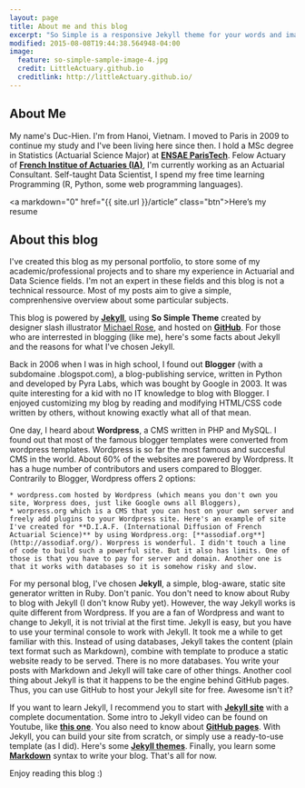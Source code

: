 ```yaml
---
layout: page
title: About me and this blog
excerpt: "So Simple is a responsive Jekyll theme for your words and images."
modified: 2015-08-08T19:44:38.564948-04:00
image:
  feature: so-simple-sample-image-4.jpg
  credit: LittleActuary.github.io
  creditlink: http://littleActuary.github.io/
---
```


## About Me

My name's Duc-Hien. I'm from Hanoi, Vietnam. I moved to Paris in 2009 to continue my study and I've been living here since then. I hold a MSc degree in Statistics (Actuarial Science Major) at [**ENSAE ParisTech**](http://www.ensae.fr). Felow Actuary of [**French Institue of Actuaries (IA)**](http://www.institutdesactuaires.com), I'm currently working as an Actuarial Consultant. Self-taught Data Scientist, I spend my free time learning Programming (R, Python, some web programming languages).


<a markdown="0" href="{{ site.url }}/article” class="btn">Here’s my resume</a>


## About this blog

I've created this blog as my personal portfolio, to store some of my academic/professional projects and to share my experience in Actuarial and Data Science fields. I'm not an expert in these fields and this blog is not a technical ressource. Most of my posts aim to give a simple, comprenhensive overview about some particular subjects.  

This blog is powered by [**Jekyll**](http://jekyllrb.com), using **So Simple Theme** created by designer slash illustrator [Michael Rose](http://mademistakes.com), and hosted on [**GitHub**](https://github.com). For those who are interrested in blogging (like me), here's some facts about Jekyll and the reasons for what I've chosen Jekyll.

Back in 2006 when I was in high school, I found out **Blogger** (with a subdomaine .blogspot.com), a blog-publishing service, written in Python and developed by Pyra Labs, which was bought by Google in 2003. It was quite interesting for a kid with no IT knowledge to blog with Blogger. I enjoyed customizing my blog by reading and modifying HTML/CSS code written by others, without knowing exactly what all of that mean. 

One day, I heard about **Wordpress**, a CMS written in PHP and MySQL. I found out that most of the famous blogger templates were converted from wordpress templates. Wordpress is so far the most famous and succesful CMS in the world. About 60% of the websites are powered by Wordpress. It has a huge number of contributors and users compared to Blogger. Contrarily to Blogger, Wordpress offers 2 options: 
    
    * wordpress.com hosted by Wordpress (which means you don't own you site, Worpress does, just like Google owns all Bloggers), 
    * worpress.org which is a CMS that you can host on your own server and freely add plugins to your Wordpress site. Here's an example of site I've created for **D.I.A.F. (International Diffusion of French Actuarial Science)** by using Wordpress.org: [**assodiaf.org**](http://assodiaf.org/). Worpress is wonderful. I didn't touch a line of code to build such a powerful site. But it also has limits. One of those is that you have to pay for server and domain. Another one is that it works with databases so it is somehow risky and slow. 

For my personal blog, I've chosen **Jekyll**, a simple, blog-aware, static site generator written in Ruby. Don't panic. You don't need to know about Ruby to blog with Jekyll (I don't know Ruby yet). However, the way Jekyll works is quite different from Wordpress. If you are a fan of Wordpress and want to change to Jekyll, it is not trivial at the first time. Jekyll is easy, but you have to use your terminal console to work with Jekyll. It took me a while to get familiar with this. Instead of using databases, Jekyll takes the content (plain text format such as Markdown), combine with template to produce a static website ready to be served. There is no more databases. You write your posts with Markdown and Jekyll will take care of other things. Another cool thing about Jekyll is that it happens to be the engine behind GitHub pages. Thus, you can use GitHub to host your Jekyll site for free. Awesome isn't it?

If you want to learn Jekyll, I recommend you to start with [**Jekyll site**](http://jekyllrb.com) with a complete documentation. Some intro to Jekyll video can be found on Youtube, like [**this one**](https://www.youtube.com/watch?v=O7NBEFmA7yA). You also need to know about [**GitHub pages**](https://pages.github.com). With Jekyll, you can build your site from scratch, or simply use a ready-to-use template (as I did). Here's some [**Jekyll themes**](http://jekyllthemes.org). Finally, you learn some [**Markdown**](https://daringfireball.net/projects/markdown/) syntax to write your blog. That's all for now.         


Enjoy reading this blog :)



